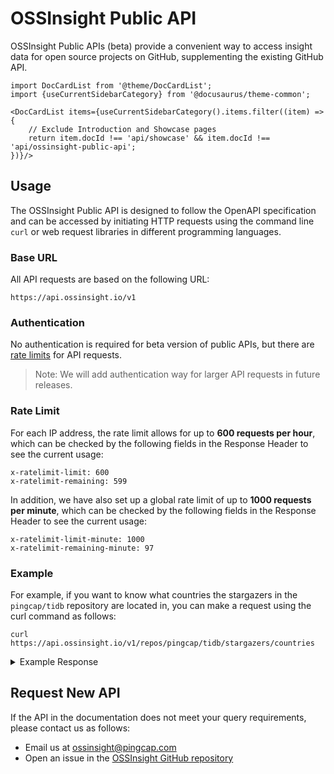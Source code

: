 # OSSInsight Public API

OSSInsight Public APIs (beta) provide a convenient way to access insight data for open source projects on GitHub, supplementing the existing GitHub API.


```mdx-code-block
import DocCardList from '@theme/DocCardList';
import {useCurrentSidebarCategory} from '@docusaurus/theme-common';

<DocCardList items={useCurrentSidebarCategory().items.filter((item) => {
    // Exclude Introduction and Showcase pages
    return item.docId !== 'api/showcase' && item.docId !== 'api/ossinsight-public-api';
})}/>
```

## Usage

The OSSInsight Public API is designed to follow the OpenAPI specification and can be accessed by initiating HTTP requests using the command line `curl` or web request libraries in different programming languages.

### Base URL

All API requests are based on the following URL:

```shell
https://api.ossinsight.io/v1
```

### Authentication

No authentication is required for beta version of public APIs, but there are [rate limits](#rate-limit) for API requests.

> Note:
> We will add authentication way for larger API requests in future releases.

### Rate Limit

For each IP address, the rate limit allows for up to **600 requests per hour**, which can be checked by the following fields in the Response Header to see the current usage:

```
x-ratelimit-limit: 600
x-ratelimit-remaining: 599
```

In addition, we have also set up a global rate limit of up to **1000 requests per minute**, which can be checked by the following fields in the Response Header to see the current usage:

```
x-ratelimit-limit-minute: 1000
x-ratelimit-remaining-minute: 97
```

### Example

For example, if you want to know what countries the stargazers in the `pingcap/tidb` repository are located in, you can make a request using the curl command as follows:

```shell
curl https://api.ossinsight.io/v1/repos/pingcap/tidb/stargazers/countries
```

<details>

<summary>Example Response</summary>

```json
{
  "type": "sql_endpoint",
  "data": {
    "columns": [
      {
        "col": "country_or_area",
        "data_type": "CHAR",
        "nullable": true
      },
      {
        "col": "count",
        "data_type": "BIGINT",
        "nullable": true
      },
      {
        "col": "percentage",
        "data_type": "DECIMAL",
        "nullable": true
      }
    ],
    "rows": [
      {
        "count": "9183",
        "country_or_area": "CN",
        "percentage": "0.5936"
      },
      {
        "count": "1542",
        "country_or_area": "US",
        "percentage": "0.0997"
      },
      {
        "count": "471",
        "country_or_area": "JP",
        "percentage": "0.0304"
      }
    ],
    "result": {
      "code": 200,
      "message": "Query OK!",
      "start_ms": 1690351487809,
      "end_ms": 1690351487930,
      "latency": "121ms",
      "row_count": 132,
      "row_affect": 0,
      "limit": 300,
      "databases": [
        "gharchive_dev"
      ]
    }
  }
}
```

</details>

## Request New API 

If the API in the documentation does not meet your query requirements, please contact us as follows:

- Email us at ossinsight@pingcap.com
- Open an issue in the [OSSInsight GitHub repository](https://github.com/pingcap/ossinsight/issues/new?assignees=&labels=type%2Ffeature&projects=&template=feature_request.md&title=New%20API)
